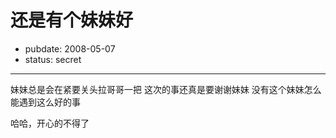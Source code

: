 # 还是有个妹妹好

- pubdate: 2008-05-07
- status: secret

--------------------------


妹妹总是会在紧要关头拉哥哥一把
这次的事还真是要谢谢妹妹
没有这个妹妹怎么能遇到这么好的事

哈哈，开心的不得了

